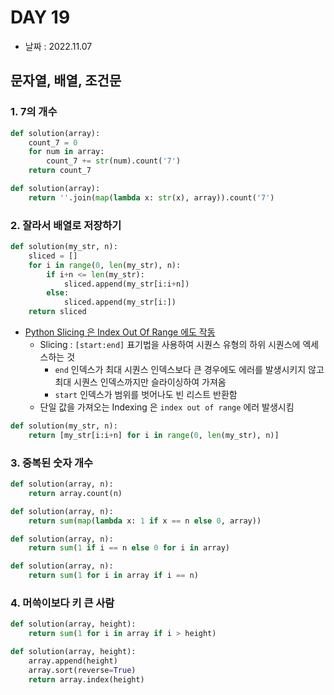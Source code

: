# DAY 19

- 날짜 : 2022.11.07



## 문자열, 배열, 조건문

### 1. 7의 개수

```python
def solution(array):
    count_7 = 0
    for num in array:
        count_7 += str(num).count('7')
    return count_7
```

```python
def solution(array):
    return ''.join(map(lambda x: str(x), array)).count('7')
```



### 2. 잘라서 배열로 저장하기

```python
def solution(my_str, n):
    sliced = []
    for i in range(0, len(my_str), n):
        if i+n <= len(my_str):
            sliced.append(my_str[i:i+n])
        else:
            sliced.append(my_str[i:])
    return sliced
```

- [Python Slicing 은 Index Out Of Range 에도 작동](https://blog.finxter.com/daily-python-puzzle-overshoot-index-slicing/)
  - Slicing : `[start:end]` 표기법을 사용하여 시퀀스 유형의 하위 시퀀스에 엑세스하는 것
    - `end` 인덱스가 최대 시퀀스 인덱스보다 큰 경우에도 에러를 발생시키지 않고 최대 시퀀스 인덱스까지만 슬라이싱하여 가져옴
    - `start` 인덱스가 범위를 벗어나도 빈 리스트 반환함
  - 단일 값을 가져오는 Indexing 은 `index out of range`  에러 발생시킴

```python
def solution(my_str, n):
    return [my_str[i:i+n] for i in range(0, len(my_str), n)]
```



### 3. 중복된 숫자 개수

```python
def solution(array, n):
    return array.count(n)
```

```python
def solution(array, n):
    return sum(map(lambda x: 1 if x == n else 0, array))
```

```python
def solution(array, n):
    return sum(1 if i == n else 0 for i in array)
```

```python
def solution(array, n):
    return sum(1 for i in array if i == n)
```



### 4. 머쓱이보다 키 큰 사람


```python
def solution(array, height):
    return sum(1 for i in array if i > height)
```

```python
def solution(array, height):
    array.append(height)
    array.sort(reverse=True)
    return array.index(height)
```

